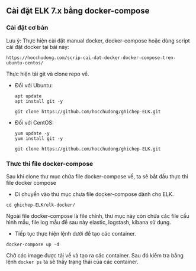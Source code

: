 ## Cài đặt ELK 7.x bằng docker-compose

### Cài đặt cơ bản

Lưu ý: Thực hiện cài đặt manual docker, docker-compose hoặc dùng script cài đặt docker tại bài này: 

```
https://hocchudong.com/scrip-cai-dat-docker-docker-compose-tren-ubuntu-centos/
```

Thực hiện tải git và clone repo về.

- Đối với Ubuntu: 

    ```
    apt update 
    apt install git -y

    git clone https://github.com/hocchudong/ghichep-ELK.git
    ```

- Đối với CentOS:

    ```
    yum update -y
    yum install git -y

    git clone https://github.com/hocchudong/ghichep-ELK.git
    ```

### Thưc thi file docker-compose

Sau khi clone thư mục chứa file docker-compose về, ta sẽ bắt đầu thực thi file docker compose

- Di chuyển vào thư mục chưa file docker-compose dành cho ELK.

```
cd ghichep-ELK/elk-docker/
```

Ngoài file docker-compose là file chính, thư mục này còn chứa các file cấu hình mẫu, file log mẫu để sau này elastic, logstash, kibana sử dụng.

- Tiếp tục thực hiện lệnh dưới để tạo các container.

```
docker-compose up -d
```

Chờ các image được tải về và tạo ra các container. Sau đó kiểm tra bằng lệnh `docker ps` ta sẽ thấy trạng thái của các container.



